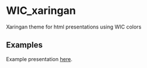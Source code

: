 # WIC_xaringan

Xaringan theme for html presentations using WIC colors

## Examples

Example presentation [here](https://gommora.github.io/WICslides/). 
